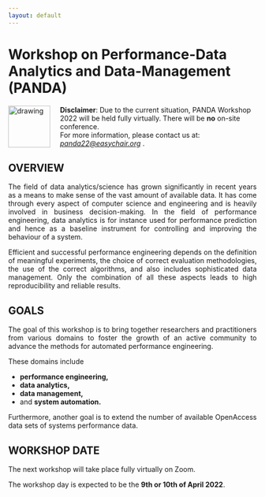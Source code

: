 ```yaml
---
layout: default
---
```

<h1><b>Workshop on Performance-Data Analytics and Data-Management</b> (PANDA) </h1>
<img src="https://cdn.pixabay.com/photo/2017/03/08/14/20/flat-2126885_1280.png" alt="drawing" width="85" ALIGN="left" style="margin-right: 20px; margin-bottom: 20px"/> 

<b>Disclaimer</b>: Due to the current situation, PANDA Workshop 2022 will be held fully virtually. There will be <b>no</b> on-site conference. <br style="line-height:10px">
For more information, please contact us at: <i style="color: #227da3"> panda22@easychair.org </i>.

<h2><b>OVERVIEW</b></h2>
<p style="text-align: justify;">The field of data analytics/science has grown significantly in recent years as a means to make sense of the vast amount of available data. It has come through every aspect of computer science and engineering and is heavily involved in business decision-making. In the field of performance engineering, data analytics is for instance used for performance prediction and hence as a baseline instrument for controlling and improving the behaviour of a system.</p> 
<p style="text-align: justify;">Efficient and successful performance engineering depends on the definition of meaningful experiments, the choice of correct evaluation methodologies, the use of the correct algorithms, and also includes sophisticated data management. Only the combination of all these aspects leads to high reproducibility and reliable results.</p>

<h2><b>GOALS</b></h2>

<p style="text-align: justify;">The goal of this workshop is to bring together researchers and practitioners from various domains to foster the growth of an active community to advance the methods for automated performance engineering. </p>
    
<p >These domains include 
<ul>
<li><b>performance engineering,</b></li>
<li><b>data analytics,</b></li>
<li><b>data management,</b></li>
<li>and <b>system automation.</b></li>

</ul>
</p>
    
<p style="text-align: justify;">Furthermore, another goal is to extend the number of available OpenAccess data sets of systems performance data.</p>

<h2><b>WORKSHOP DATE</b></h2>

The next workshop will take place fully virtually on Zoom. 
<p>The workshop day is expected to be the <b>9th or 10th of April 2022</b>.</p>
